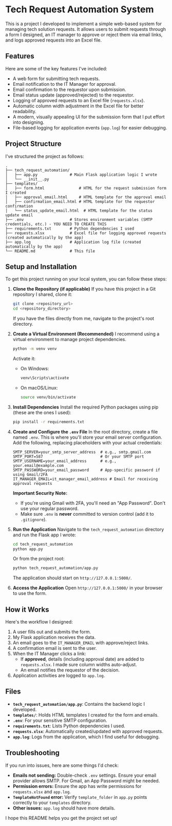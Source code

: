 # Tech Request Automation System

This is a project I developed to implement a simple web-based system for managing tech solution requests. It allows users to submit requests through a form I designed, an IT manager to approve or reject them via email links, and logs approved requests into an Excel file.

## Features

Here are some of the key features I've included:

*   A web form for submitting tech requests.
*   Email notification to the IT Manager for approval.
*   Email confirmation to the requestor upon submission.
*   Email status update (approved/rejected) to the requestor.
*   Logging of approved requests to an Excel file (`requests.xlsx`).
*   Automatic column width adjustment in the Excel file for better readability.
*   A modern, visually appealing UI for the submission form that I put effort into designing.
*   File-based logging for application events (`app.log`) for easier debugging.

## Project Structure

I've structured the project as follows:

```
.
├── tech_request_automation/
│   ├── app.py              # Main Flask application logic I wrote
│   └── __init__.py
├── templates/
│   ├── form.html               # HTML for the request submission form I created
│   ├── approval_email.html     # HTML template for the approval email
│   ├── confirmation_email.html # HTML template for the requestor confirmation
│   └── status_update_email.html  # HTML template for the status update email
├── .env                    # Stores environment variables (SMTP credentials, etc.) - YOU NEED TO CREATE THIS
├── requirements.txt        # Python dependencies I used
├── requests.xlsx           # Excel file for logging approved requests (created automatically by the app)
├── app.log                 # Application log file (created automatically by the app)
└── README.md               # This file
```

## Setup and Installation

To get this project running on your local system, you can follow these steps:

1.  **Clone the Repository (if applicable)**
    If you have this project in a Git repository I shared, clone it:
    ```bash
    git clone <repository_url>
    cd <repository_directory>
    ```
    If you have the files directly from me, navigate to the project's root directory.

2.  **Create a Virtual Environment (Recommended)**
    I recommend using a virtual environment to manage project dependencies.
    ```bash
    python -m venv venv
    ```
    Activate it:
    *   On Windows:
        ```bash
        venv\Scripts\activate
        ```
    *   On macOS/Linux:
        ```bash
        source venv/bin/activate
        ```

3.  **Install Dependencies**
    Install the required Python packages using pip (these are the ones I used):
    ```bash
    pip install -r requirements.txt
    ```

4.  **Create and Configure the `.env` File**
    In the root directory, create a file named `.env`. This is where you'll store your email server configuration.
    Add the following, replacing placeholders with your actual credentials:

    ```env
    SMTP_SERVER=your_smtp_server_address  # e.g., smtp.gmail.com
    SMTP_PORT=587                         # Or your SMTP port
    SMTP_USERNAME=your_email_address      # e.g., your.email@example.com
    SMTP_PASSWORD=your_email_password     # App-specific password if using Gmail/2FA
    IT_MANAGER_EMAIL=it_manager_email_address # Email for receiving approval requests
    ```

    **Important Security Note:**
    *   If you're using Gmail with 2FA, you'll need an "App Password". Don't use your regular password.
    *   Make sure `.env` is **never** committed to version control (add it to `.gitignore`).

5.  **Run the Application**
    Navigate to the `tech_request_automation` directory and run the Flask app I wrote:
    ```bash
    cd tech_request_automation
    python app.py
    ```
    Or from the project root:
    ```bash
    python tech_request_automation/app.py
    ```
    The application should start on `http://127.0.0.1:5000/`.

6.  **Access the Application**
    Open `http://127.0.0.1:5000/` in your browser to use the form.

## How it Works

Here's the workflow I designed:

1.  A user fills out and submits the form.
2.  My Flask application receives the data.
3.  An email goes to the `IT_MANAGER_EMAIL` with approve/reject links.
4.  A confirmation email is sent to the user.
5.  When the IT Manager clicks a link:
    *   If **approved**, details (including approval date) are added to `requests.xlsx`. I made sure column widths auto-adjust.
    *   An email notifies the requestor of the decision.
6.  Application activities are logged to `app.log`.

## Files

*   **`tech_request_automation/app.py`**: Contains the backend logic I developed.
*   **`templates/`**: Holds HTML templates I created for the form and emails.
*   **`.env`**: For your sensitive SMTP configuration.
*   **`requirements.txt`**: Lists Python dependencies I used.
*   **`requests.xlsx`**: Automatically created/updated with approved requests.
*   **`app.log`**: Logs from the application, which I find useful for debugging.

## Troubleshooting

If you run into issues, here are some things I'd check:

*   **Emails not sending:** Double-check `.env` settings. Ensure your email provider allows SMTP. For Gmail, an App Password might be needed.
*   **Permission errors:** Ensure the app has write permissions for `requests.xlsx` and `app.log`.
*   **`TemplateNotFound` error:** Verify `template_folder` in `app.py` points correctly to your `templates` directory.
*   **Other issues:** `app.log` should have more details.

I hope this README helps you get the project set up!